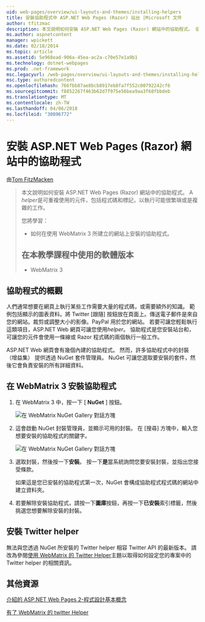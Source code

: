 ```yaml
---
uid: web-pages/overview/ui-layouts-and-themes/installing-helpers
title: 安裝協助程式中 ASP.NET Web Pages (Razor) 站台 |Microsoft 文件
author: tfitzmac
description: 本文說明如何安裝 ASP.NET Web Pages (Razor) 網站中的協助程式。 協助程式是包含程式碼和標記每個可重複使用元件...
ms.author: aspnetcontent
manager: wpickett
ms.date: 02/18/2014
ms.topic: article
ms.assetid: 5e968ead-906a-45ea-ac2a-c70e57e1a9b1
ms.technology: dotnet-webpages
ms.prod: .net-framework
msc.legacyurl: /web-pages/overview/ui-layouts-and-themes/installing-helpers
msc.type: authoredcontent
ms.openlocfilehash: 766fbb87ae8bcb8917eb8fa7f552c00792242cf6
ms.sourcegitcommit: f8852267f463b62d7f975e56bea9aa3f68fbbdeb
ms.translationtype: MT
ms.contentlocale: zh-TW
ms.lasthandoff: 04/06/2018
ms.locfileid: "30896772"
---
```

<a name="installing-a-helper-in-an-aspnet-web-pages-razor-site"></a>安裝 ASP.NET Web Pages (Razor) 網站中的協助程式
====================
由[Tom FitzMacken](https://github.com/tfitzmac)

> 本文說明如何安裝 ASP.NET Web Pages (Razor) 網站中的協助程式。 A *helper*是可重複使用的元件，包括程式碼和標記，以執行可能很繁瑣或是複雜的工作。
> 
> 您將學習：
> 
> - 如何在使用 WebMatrix 3 所建立的網站上安裝的協助程式。
>   
> 
> ## <a name="software-versions-used-in-the-tutorial"></a>在本教學課程中使用的軟體版本
> 
> 
> - WebMatrix 3


## <a name="overview-of-helpers"></a>協助程式的概觀

人們通常想要在網頁上執行某些工作需要大量的程式碼，或需要額外的知識。 範例包括顯示的圖表資料。將 Twitter [跟隨] 按鈕放在頁面上。傳送電子郵件是來自您的網站。裁剪或調整大小的影像。PayPal 用於您的網站。 若要可讓您輕鬆執行這類項目，ASP.NET Web 網頁可讓您使用*helper*。 協助程式是您安裝站台和，可讓您的元件會使用一條線或 Razor 程式碼的兩個執行一般工作。

ASP.NET Web 網頁會有幾個內建的協助程式。 然而，許多協助程式中的封裝 （增益集） 提供透過 NuGet 套件管理員。 NuGet 可讓您選取要安裝的套件，然後它會負責安裝的所有詳細資料。

## <a name="installing-a-helper-in-webmatrix-3"></a>在 WebMatrix 3 安裝協助程式

1. 在 WebMatrix 3 中，按一下 [ **NuGet** ] 按鈕。

    ![在 WebMatrix NuGet Gallery 對話方塊](installing-helpers/_static/image1.png)
2. 這會啟動 NuGet 封裝管理員，並顯示可用的封裝。 在 [搜尋] 方塊中，輸入您想要安裝的協助程式的關鍵字。

    ![在 WebMatrix NuGet Gallery 對話方塊](installing-helpers/_static/image2.png)
3. 選取封裝，然後按一下**安裝**。 按一下**是**當系統詢問您要安裝封裝，並指出您接受條款。

     如果這是您已安裝的協助程式第一次，NuGet 會構成協助程式程式碼的網站中建立資料夾。
4. 若要解除安裝協助程式，請按一下**圖庫**按鈕，再按一下**已安裝**索引標籤，然後挑選您想要解除安裝的封裝。

## <a name="installing-the-twitter-helper"></a>安裝 Twitter helper

無法與您透過 NuGet 所安裝的 Twitter helper 相容 Twitter API 的最新版本。 請改為參閱[使用 WebMatrix 的 Twitter Helper](twitter-helper.md)主題以取得如何設定您的專案中的 Twitter helper 的相關資訊。

<a id="Additional_Resources"></a>
## <a name="additional-resources"></a>其他資源


[介紹的 ASP.NET Web Pages 2-程式設計基本概念](../getting-started/introducing-razor-syntax-c.md)

[有了 WebMatrix 的 twitter Helper](twitter-helper.md)
